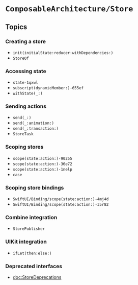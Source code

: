 # ``ComposableArchitecture/Store``

## Topics

### Creating a store

- ``init(initialState:reducer:withDependencies:)``
- ``StoreOf``

### Accessing state

- ``state-1qxwl``
- ``subscript(dynamicMember:)-655ef``
- ``withState(_:)``

### Sending actions

- ``send(_:)``
- ``send(_:animation:)``
- ``send(_:transaction:)``
- ``StoreTask``

### Scoping stores

- ``scope(state:action:)-90255``
- ``scope(state:action:)-36e72``
- ``scope(state:action:)-1nelp``
- ``case``

### Scoping store bindings

- ``SwiftUI/Binding/scope(state:action:)-4mj4d``
- ``SwiftUI/Binding/scope(state:action:)-35r82``

### Combine integration

- ``StorePublisher``

### UIKit integration

- ``ifLet(then:else:)``

### Deprecated interfaces

- <doc:StoreDeprecations>

